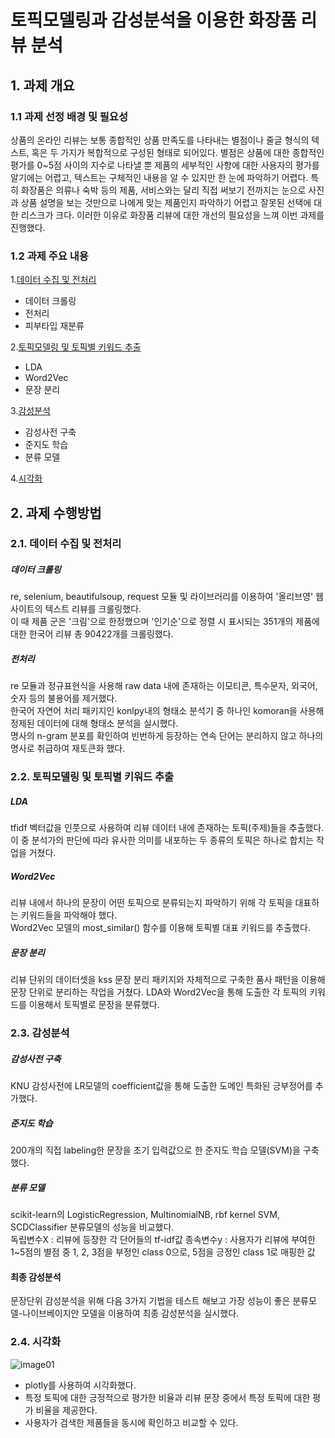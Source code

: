 # 토픽모델링과 감성분석을 이용한 화장품 리뷰 분석

## 1. 과제 개요
### 1.1 과제 선정 배경 및 필요성 
상품의 온라인 리뷰는 보통 종합적인 상품 만족도를 나타내는 별점이나 줄글 형식의 텍스트, 혹은 두 가지가 복합적으로 구성된 형태로 되어있다. 별점은 상품에 대한 종합적인 평가를 0~5점 사이의 지수로 나타낼 뿐 제품의 세부적인 사항에 대한 사용자의 평가를 알기에는 어렵고, 텍스트는 구체적인 내용을 알 수 있지만 한 눈에 파악하기 어렵다. 특히 화장품은 의류나 숙박 등의 제품, 서비스와는 달리 직접 써보기 전까지는 눈으로 사진과 상품 설명을 보는 것만으로 나에게 맞는 제품인지 파악하기 어렵고 잘못된 선택에 대한 리스크가 크다. 이러한 이유로 화장품 리뷰에 대한 개선의 필요성을 느껴 이번 과제를 진행했다.

### 1.2 과제 주요 내용
1.[데이터 수집 및 전처리](#2.1.-데이터-수집-및-전처리)
- 데이터 크롤링
- 전처리
- 피부타입 재분류  

2.[토픽모델링 및 토픽별 키워드 추출](#2.2.-토픽모델링-및-토픽별-키워드-추출) 
- LDA
- Word2Vec
- 문장 분리  

3.[감성분석](#2.3.-감성분석)  
- 감성사전 구축
- 준지도 학습
- 분류 모델  

4.[시각화](#2.4.-시각화)

## 2. 과제 수행방법
### 2.1. 데이터 수집 및 전처리  
##### 데이터 크롤링
re, selenium, beautifulsoup, request 모듈 및 라이브러리를 이용하여 '올리브영' 웹사이트의 텍스트 리뷰를 크롤링했다.  
이 때 제품 군은 '크림'으로 한정했으며 '인기순'으로 정렬 시 표시되는 351개의 제품에 대한 한국어 리뷰 총 90422개를 크롤링했다.
##### 전처리
re 모듈과 정규표현식을 사용해 raw data 내에 존재하는 이모티콘, 특수문자, 외국어, 숫자 등의 불용어를 제거했다.  
한국어 자연어 처리 패키지인 konlpy내의 형태소 분석기 중 하나인 komoran을 사용해 정제된 데이터에 대해 형태소 분석을 실시했다.  
명사의 n-gram 분포를 확인하여 빈번하게 등장하는 연속 단어는 분리하지 않고 하나의 명사로 취급하여 재토큰화 했다.

### 2.2. 토픽모델링 및 토픽별 키워드 추출
##### LDA 
tfidf 벡터값을 인풋으로 사용하여 리뷰 데이터 내에 존재하는 토픽(주제)들을 추출했다.  
이 중 분석가의 판단에 따라 유사한 의미를 내포하는 두 종류의 토픽은 하나로 합치는 작업을 거쳤다.   
##### Word2Vec 
리뷰 내에서 하나의 문장이 어떤 토픽으로 분류되는지 파악하기 위해 각 토픽을 대표하는 키워드들을 파악해야 했다.  
Word2Vec 모델의 most_similar() 함수를 이용해 토픽별 대표 키워드를 추출했다.  
##### 문장 분리
리뷰 단위의 데이터셋을 kss 문장 분리 패키지와 자체적으로 구축한 품사 패턴을 이용해 문장 단위로 분리하는 작업을 거쳤다.
LDA와 Word2Vec을 통해 도출한 각 토픽의 키워드를 이용해서 토픽별로 문장을 분류했다.

### 2.3. 감성분석
##### 감성사전 구축
KNU 감성사전에 LR모델의 coefficient값을 통해 도출한 도메인 특화된 긍부정어를 추가했다.
##### 준지도 학습
200개의 직접 labeling한 문장을 초기 입력값으로 한 준지도 학습 모델(SVM)을 구축했다.
##### 분류 모델
scikit-learn의 LogisticRegression, MultinomialNB, rbf kernel SVM, SCDClassifier 분류모델의 성능을 비교했다.  
독립변수X : 리뷰에 등장한 각 단어들의 tf-idf값 
종속변수y : 사용자가 리뷰에 부여한 1~5점의 별점 중 1, 2, 3점을 부정인 class 0으로, 5점을 긍정인 class 1로 매핑한 값
#### 최종 감성분석
문장단위 감성분석을 위해 다음 3가지 기법을 테스트 해보고 가장 성능이 좋은 분류모델-나이브베이지안 모델을 이용하여 최종 감성분석을 실시했다.

### 2.4. 시각화
![image01](https://user-images.githubusercontent.com/49268298/175094119-da348e6b-2526-4d2e-ac67-ddef2ed05e69.png)
- plotly를 사용하여 시각화했다.
- 특정 토픽에 대한 긍정적으로 평가한 비율과 리뷰 문장 중에서 특정 토픽에 대한 평가 비율을 제공한다.
- 사용자가 검색한 제품들을 동시에 확인하고 비교할 수 있다.
